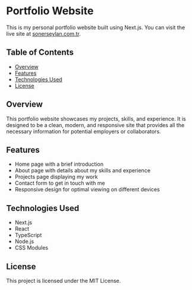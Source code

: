 # Portfolio Website

This is my personal portfolio website built using Next.js. You can visit the live site at [sonerseylan.com.tr](https://sonerseylan.com.tr/).

## Table of Contents
- [Overview](#overview)
- [Features](#features)
- [Technologies Used](#technologies-used)
- [License](#license)

## Overview
This portfolio website showcases my projects, skills, and experience. It is designed to be a clean, modern, and responsive site that provides all the necessary information for potential employers or collaborators.

## Features
- Home page with a brief introduction
- About page with details about my skills and experience
- Projects page displaying my work
- Contact form to get in touch with me
- Responsive design for optimal viewing on different devices

## Technologies Used
- Next.js 
- React 
- TypeScript 
- Node.js 
- CSS Modules 

## License
This project is licensed under the MIT License.
